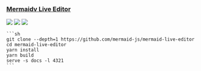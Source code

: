 ### [Mermaidv Live Editor](https://github.com/mermaid-js/mermaid-live-editor)

![](https://img.shields.io/github/license/mermaid-js/mermaid-live-editor?label=&style=flat-square) [![](https://img.shields.io/github/last-commit/scillidan/mermaid-live-editor/master?label=&style=flat-square)](https://github.com/scillidan/mermaid-live-editor) ![](https://img.shields.io/badge/Vercel-black?style=flat&logo=Vercel&logoColor=white)

````{tab} From source
```sh
git clone --depth=1 https://github.com/mermaid-js/mermaid-live-editor
cd mermaid-live-editor
yarn install
yarn build
serve -s docs -l 4321
```
````
